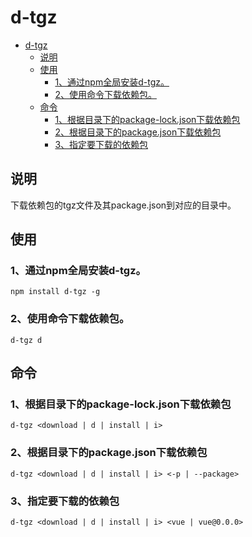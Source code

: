 # d-tgz
<!-- TOC -->
* [d-tgz](#d-tgz)
  * [说明](#说明)
  * [使用](#使用)
    * [1、通过npm全局安装d-tgz。](#1通过npm全局安装d-tgz)
    * [2、使用命令下载依赖包。](#2使用命令下载依赖包)
  * [命令](#命令)
    * [1、根据目录下的package-lock.json下载依赖包](#1根据目录下的package-lockjson下载依赖包)
    * [2、根据目录下的package.json下载依赖包](#2根据目录下的packagejson下载依赖包)
    * [3、指定要下载的依赖包](#3指定要下载的依赖包)
<!-- TOC -->


## 说明
下载依赖包的tgz文件及其package.json到对应的目录中。
## 使用
### 1、通过npm全局安装d-tgz。
```
npm install d-tgz -g
```
### 2、使用命令下载依赖包。
```                               
d-tgz d 
```

## 命令

### 1、根据目录下的package-lock.json下载依赖包
````
d-tgz <download | d | install | i>
````
### 2、根据目录下的package.json下载依赖包
````
d-tgz <download | d | install | i> <-p | --package>
````

### 3、指定要下载的依赖包
````
d-tgz <download | d | install | i> <vue | vue@0.0.0>
````